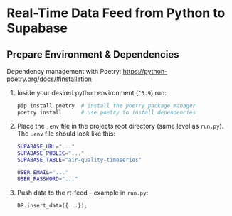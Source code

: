 # Real-Time Data Feed from Python to Supabase

## Prepare Environment & Dependencies

Dependency management with Poetry: https://python-poetry.org/docs/#installation

1. Inside your desired python environment (`^3.9`) run:

    ```bash
    pip install poetry  # install the poetry package manager
    poetry install      # use poetry to install dependencies
    ```

2. Place the `.env` file in the projects root directory (same level as `run.py`). The `.env` file should look like this:

    ```bash
    SUPABASE_URL="..."
    SUPABASE_PUBLIC="..."
    SUPABASE_TABLE="air-quality-timeseries"

    USER_EMAIL="..."
    USER_PASSWORD="..."
    ```

3. Push data to the rt-feed - example in `run.py`:

    ```python
    DB.insert_data({...});
    ```
